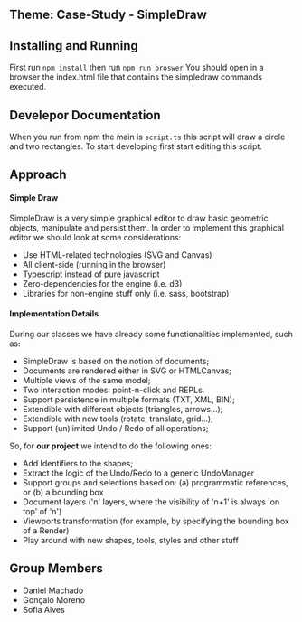 ## Theme: Case-Study - SimpleDraw

## Installing and Running

First run `npm install`
then run `npm run broswer`
You should open in a browser the index.html file that contains the simpledraw commands executed.

## Develepor Documentation

When you run from npm the main is `script.ts` this script will draw a circle and two rectangles.
To start developing first start editing this script.


## Approach

#### Simple Draw

SimpleDraw is a very simple  graphical editor to draw basic geometric objects, manipulate and persist them. In order to implement this graphical editor we should look at some considerations:

* Use HTML-related technologies (SVG and Canvas)
* All client-side (running in the browser)
* Typescript instead of pure javascript 
* Zero-dependencies for the engine (i.e. d3)
* Libraries for non-engine stuff only (i.e. sass, bootstrap)
 
#### Implementation Details

During our classes we have already some functionalities implemented, such as:

* SimpleDraw is based on the notion of documents;
* Documents are rendered either in SVG or HTMLCanvas;
* Multiple views of the same model;
* Two interaction modes: point-n-click and REPLs.
* Support persistence in multiple formats (TXT, XML, BIN);
* Extendible with different objects (triangles, arrows…);
* Extendible with new tools (rotate, translate, grid…);
* Support (un)limited Undo / Redo of all operations;


So, for **our project** we intend to do the following ones:

* Add Identifiers to the shapes;
* Extract the logic of the Undo/Redo to a generic UndoManager
* Support groups and selections based on: (a) programmatic references, or (b) a bounding box
* Document layers ('n' layers, where the visibility of 'n+1' is always 'on top' of 'n')
* Viewports transformation (for example, by specifying the bounding box of a Render)
* Play around with new shapes, tools, styles and other stuff

## Group Members
* Daniel Machado
* Gonçalo Moreno
* Sofia Alves
